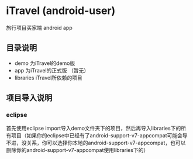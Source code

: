 # iTravel (android-user)

旅行项目买家端 android app

## 目录说明
- demo    为iTravel的demo版
- app     为iTravel的正式版 （暂无）
- libraries     iTravel所依赖的项目

## 项目导入说明
### eclipse
首先使用eclipse import导入demo文件夹下的项目，然后再导入libraries下的所有项目（如果你的eclipse中已经有了android-support-v7-appcompat可能会导不进，没关系，你可以选择你本地的android-support-v7-appcompat，也可以删除你的android-support-v7-appcompat使用libraries下的）